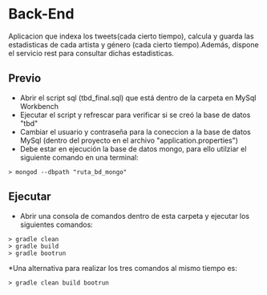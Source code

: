 # Back-End
Aplicacion que indexa los tweets(cada cierto tiempo), calcula y guarda las estadisticas de cada artista y género (cada cierto tiempo).Además, dispone el servicio rest para consultar dichas estadisticas.

## Previo 
* Abrir el script sql (tbd_final.sql) que está dentro de la carpeta en MySql Workbench
* Ejecutar el script y refrescar para verificar si se creó la base de datos "tbd"
* Cambiar el usuario y contraseña para la coneccion a la base de datos MySql (dentro del proyecto en el archivo "application.properties")
* Debe estar en ejecución la base de datos mongo, para ello utilziar el siguiente comando en una terminal:
```
> mongod --dbpath "ruta_bd_mongo"
```


## Ejecutar
* Abrir una consola de comandos dentro de esta carpeta y ejecutar los siguientes comandos:
```
> gradle clean
> gradle build
> gradle bootrun
```
*Una alternativa para realizar los tres comandos al mismo tiempo es:
```
> gradle clean build bootrun
```